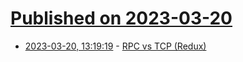 # [Published on 2023-03-20](index.md)

* [2023-03-20, 13:19:19](https://lobste.rs/s/37qez8/rpc_vs_tcp_redux) - [RPC vs TCP (Redux)](https://systemsapproach.substack.com/p/rpc-vs-tcp-redux)
